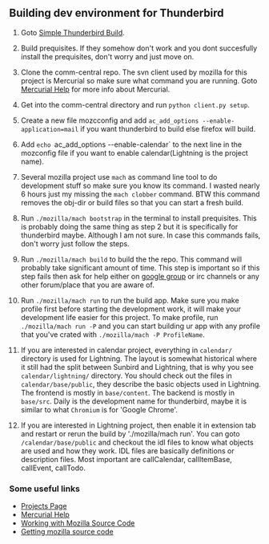 ## Building dev environment for Thunderbird

1. Goto [Simple Thunderbird Build](https://developer.mozilla.org/en-US/docs/Mozilla/Developer_guide/Build_Instructions/Simple_Thunderbird_build).

2. Build prequisites. If they somehow don't work and you dont succesfully install the prequisites, don't worry and just move on.

3. Clone the comm-central repo. The svn client used by mozilla for this project is Mercurial so make sure what command you are running. Goto [Mercurial Help](https://developer.mozilla.org/en-US/docs/Mercurial) for more info about Mercurial.

4. Get into the comm-central directory and run `python client.py setup`.

5. Create a new file mozcconfig and add `ac_add_options --enable-application=mail` if you want thunderbird to build else firefox will build.

6. Add `echo `ac_add_options --enable-calendar` to the next line in the mozconfig file if you want to enable calendar(Lightning is the project name). 

7. Several mozilla project use `mach` as command line tool to do development stuff so make sure you know its command. I wasted nearly 6 hours just my missing the `mach clobber` command. BTW this command removes the obj-dir or build files so that you can start a fresh build.

8. Run `./mozilla/mach bootstrap` in the terminal to install prequisites. This is probably doing the same thing as step 2 but it is specifically for thunderbird maybe. Although I am not sure. In case this commands fails, don't worry just follow the steps.

9. Run `./mozilla/mach build` to build the the repo. This command will probably take significant amount of time. This step is important so if this step fails then ask for help either on [google group](https://groups.google.com/forum/#!forum/mozilla.dev.builds) or irc channels or any other forum/place that you are aware of.

10. Run `./mozilla/mach run` to run the build app. Make sure you make profile first before starting the development work, it will make your development life easier for this project. To make profile, run `./mozilla/mach run -P` and you can start building ur app with any profile that you've crated with `./mozilla/mach -P ProfileName`.

11. If you are interested in calendar project, everything in `calendar/` directory is used for Lightning. The layout is somewhat historical where it still had the split between Sunbird and Lightning, that is why you see `calendar/lightning/` directory. You should check out the files in `calendar/base/public`, they describe the basic objects used in Lightning. The frontend is mostly in `base/content`. The backend is mostly in `base/src`. Daily is the development name for thunderbird, maybe it is similar to what `Chromium` is for 'Google Chrome'.

12. If you are interested in Lightning project, then enable it in extension tab and restart or rerun the build by './mozilla/mach run'. You can goto `/calendar/base/public` and checkout the idl files to know what objects are used and how they work. IDL files are basically definitions or description files. Most important are calICalendar, calIItemBase, calIEvent, calITodo.

### Some useful links
* [Projects Page](https://wiki.mozilla.org/Community:SummerOfCode17#Calendar)
* [Mercurial Help](https://developer.mozilla.org/en-US/docs/Mercurial) 
* [Working with Mozilla Source Code ](https://developer.mozilla.org/en-US/docs/Mozilla/Developer_guide/Source_Code)
* [Getting mozilla source code](https://developer.mozilla.org/en-US/docs/Mozilla/Developer_guide/Source_Code/Mercurial)

